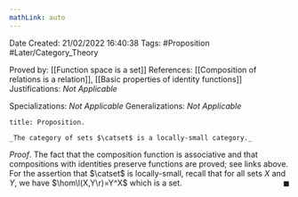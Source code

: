 ```yaml
---
mathLink: auto
---
```


<div class="topSpace"></div>

Date Created: 21/02/2022 16:40:38
Tags: #Proposition #Later/Category_Theory

Proved by: [[Function space is a set]]
References: [[Composition of relations is a relation]], [[Basic properties of identity functions]]
Justifications: _Not Applicable_

Specializations: _Not Applicable_
Generalizations: _Not Applicable_

``` ad-Proposition
title: Proposition.

_The category of sets $\catset$ is a locally-small category._

```

_Proof_. The fact that the composition function is associative and that compositions with identities preserve functions are proved; see links above. For the assertion that $\catset$ is locally-small, recall that for all sets $X$ and $Y$, we have $\hom\l(X,Y\r)=Y^X$ which is a set.<span style="float:right;">$\blacksquare$</span>
